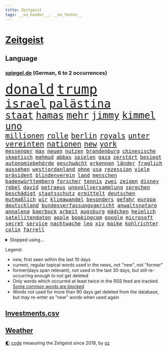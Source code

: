 ```yaml
---
title: Zeitgeist
tags: __no_header__, __no_footer__
---
```


# [Zeitgeist](https://oliz.io/zeitgeist/)

## Language

<h3><a href="https://www.spiegel.de" target="_blank">spiegel.de</a> (German, 6 to 2 occurrences)</h3>
<p style="font-family:monospace">
<span style="font-size:32pt"><a href="news_links.html#donald" class="current">donald</a></span>
<span style="font-size:32pt"><a href="news_links.html#trump" class="current">trump</a></span>
<br>
<span style="font-size:27pt"><a href="news_links.html#israel" class="current">israel</a></span>
<span style="font-size:27pt"><a href="news_links.html#palästina" class="current">palästina</a></span>
<br>
<span style="font-size:22pt"><a href="news_links.html#staat" class="current">staat</a></span>
<span style="font-size:22pt"><a href="news_links.html#hamas" class="current">hamas</a></span>
<span style="font-size:22pt"><a href="news_links.html#mehr" class="current">mehr</a></span>
<span style="font-size:22pt"><a href="news_links.html#jimmy" class="current">jimmy</a></span>
<span style="font-size:22pt"><a href="news_links.html#kimmel" class="current">kimmel</a></span>
<span style="font-size:22pt"><a href="news_links.html#uno" class="current">uno</a></span>
<br>
<span style="font-size:17pt"><a href="news_links.html#millionen" class="current">millionen</a></span>
<span style="font-size:17pt"><a href="news_links.html#rolle" class="current">rolle</a></span>
<span style="font-size:17pt"><a href="news_links.html#berlin" class="current">berlin</a></span>
<span style="font-size:17pt"><a href="news_links.html#royals" class="current">royals</a></span>
<span style="font-size:17pt"><a href="news_links.html#unter" class="current">unter</a></span>
<span style="font-size:17pt"><a href="news_links.html#vereinten" class="current">vereinten</a></span>
<span style="font-size:17pt"><a href="news_links.html#nationen" class="current">nationen</a></span>
<span style="font-size:17pt"><a href="news_links.html#new" class="current">new</a></span>
<span style="font-size:17pt"><a href="news_links.html#york" class="current">york</a></span>
<br>
<span style="font-size:12pt"><a href="news_links.html#messenger" class="new">messenger</a></span>
<span style="font-size:12pt"><a href="news_links.html#max" class="current">max</a></span>
<span style="font-size:12pt"><a href="news_links.html#neuen" class="current">neuen</a></span>
<span style="font-size:12pt"><a href="news_links.html#nutzen" class="current">nutzen</a></span>
<span style="font-size:12pt"><a href="news_links.html#brandenburg" class="current">brandenburg</a></span>
<span style="font-size:12pt"><a href="news_links.html#chinesische" class="current">chinesische</a></span>
<span style="font-size:12pt"><a href="news_links.html#skeptisch" class="current">skeptisch</a></span>
<span style="font-size:12pt"><a href="news_links.html#mahmud" class="new">mahmud</a></span>
<span style="font-size:12pt"><a href="news_links.html#abbas" class="new">abbas</a></span>
<span style="font-size:12pt"><a href="news_links.html#spielen" class="current">spielen</a></span>
<span style="font-size:12pt"><a href="news_links.html#gaza" class="current">gaza</a></span>
<span style="font-size:12pt"><a href="news_links.html#zerstört" class="current">zerstört</a></span>
<span style="font-size:12pt"><a href="news_links.html#besiegt" class="current">besiegt</a></span>
<span style="font-size:12pt"><a href="news_links.html#autonomiebehörde" class="new">autonomiebehörde</a></span>
<span style="font-size:12pt"><a href="news_links.html#geschwächt" class="current">geschwächt</a></span>
<span style="font-size:12pt"><a href="news_links.html#erkennen" class="current">erkennen</a></span>
<span style="font-size:12pt"><a href="news_links.html#länder" class="current">länder</a></span>
<span style="font-size:12pt"><a href="news_links.html#fraglich" class="current">fraglich</a></span>
<span style="font-size:12pt"><a href="news_links.html#aussehen" class="current">aussehen</a></span>
<span style="font-size:12pt"><a href="news_links.html#westjordanland" class="current">westjordanland</a></span>
<span style="font-size:12pt"><a href="news_links.html#ohne" class="current">ohne</a></span>
<span style="font-size:12pt"><a href="news_links.html#usa" class="current">usa</a></span>
<span style="font-size:12pt"><a href="news_links.html#rezession" class="new">rezession</a></span>
<span style="font-size:12pt"><a href="news_links.html#viele" class="current">viele</a></span>
<span style="font-size:12pt"><a href="news_links.html#präsident" class="current">präsident</a></span>
<span style="font-size:12pt"><a href="news_links.html#blindenverein" class="new">blindenverein</a></span>
<span style="font-size:12pt"><a href="news_links.html#land" class="current">land</a></span>
<span style="font-size:12pt"><a href="news_links.html#menschen" class="current">menschen</a></span>
<span style="font-size:12pt"><a href="news_links.html#badenwürttemberg" class="current">badenwürttemberg</a></span>
<span style="font-size:12pt"><a href="news_links.html#forscher" class="current">forscher</a></span>
<span style="font-size:12pt"><a href="news_links.html#tennis" class="current">tennis</a></span>
<span style="font-size:12pt"><a href="news_links.html#zwei" class="current">zwei</a></span>
<span style="font-size:12pt"><a href="news_links.html#zeigen" class="current">zeigen</a></span>
<span style="font-size:12pt"><a href="news_links.html#disney" class="current">disney</a></span>
<span style="font-size:12pt"><a href="news_links.html#rebel" class="new">rebel</a></span>
<span style="font-size:12pt"><a href="news_links.html#david" class="current">david</a></span>
<span style="font-size:12pt"><a href="news_links.html#petraeus" class="new">petraeus</a></span>
<span style="font-size:12pt"><a href="news_links.html#unovollversammlung" class="current">unovollversammlung</a></span>
<span style="font-size:12pt"><a href="news_links.html#sprechen" class="current">sprechen</a></span>
<span style="font-size:12pt"><a href="news_links.html#beschädigt" class="current">beschädigt</a></span>
<span style="font-size:12pt"><a href="news_links.html#staatsschutz" class="current">staatsschutz</a></span>
<span style="font-size:12pt"><a href="news_links.html#ermittelt" class="current">ermittelt</a></span>
<span style="font-size:12pt"><a href="news_links.html#deutschen" class="current">deutschen</a></span>
<span style="font-size:12pt"><a href="news_links.html#mutmaßlich" class="current">mutmaßlich</a></span>
<span style="font-size:12pt"><a href="news_links.html#wir" class="current">wir</a></span>
<span style="font-size:12pt"><a href="news_links.html#klimawandel" class="current">klimawandel</a></span>
<span style="font-size:12pt"><a href="news_links.html#besonders" class="current">besonders</a></span>
<span style="font-size:12pt"><a href="news_links.html#gefahr" class="current">gefahr</a></span>
<span style="font-size:12pt"><a href="news_links.html#europa" class="current">europa</a></span>
<span style="font-size:12pt"><a href="news_links.html#deutschland" class="current">deutschland</a></span>
<span style="font-size:12pt"><a href="news_links.html#bundesverfassungsgericht" class="current">bundesverfassungsgericht</a></span>
<span style="font-size:12pt"><a href="news_links.html#anwaltsnotare" class="new">anwaltsnotare</a></span>
<span style="font-size:12pt"><a href="news_links.html#annalena" class="current">annalena</a></span>
<span style="font-size:12pt"><a href="news_links.html#baerbock" class="current">baerbock</a></span>
<span style="font-size:12pt"><a href="news_links.html#arbeit" class="current">arbeit</a></span>
<span style="font-size:12pt"><a href="news_links.html#augsburg" class="current">augsburg</a></span>
<span style="font-size:12pt"><a href="news_links.html#mädchen" class="current">mädchen</a></span>
<span style="font-size:12pt"><a href="news_links.html#heimlich" class="current">heimlich</a></span>
<span style="font-size:12pt"><a href="news_links.html#satellitendaten" class="new">satellitendaten</a></span>
<span style="font-size:12pt"><a href="news_links.html#apple" class="current">apple</a></span>
<span style="font-size:12pt"><a href="news_links.html#bookingcom" class="current">bookingcom</a></span>
<span style="font-size:12pt"><a href="news_links.html#google" class="current">google</a></span>
<span style="font-size:12pt"><a href="news_links.html#microsoft" class="current">microsoft</a></span>
<span style="font-size:12pt"><a href="news_links.html#secret" class="current">secret</a></span>
<span style="font-size:12pt"><a href="news_links.html#service" class="current">service</a></span>
<span style="font-size:12pt"><a href="news_links.html#nachtwache" class="new">nachtwache</a></span>
<span style="font-size:12pt"><a href="news_links.html#leo" class="current">leo</a></span>
<span style="font-size:12pt"><a href="news_links.html#xiv" class="current">xiv</a></span>
<span style="font-size:12pt"><a href="news_links.html#maike" class="current">maike</a></span>
<span style="font-size:12pt"><a href="news_links.html#kohlrichter" class="new">kohlrichter</a></span>
<span style="font-size:12pt"><a href="news_links.html#colin" class="new">colin</a></span>
<span style="font-size:12pt"><a href="news_links.html#farrell" class="new">farrell</a></span>
</p>
<details>
<summary>Stopped using...</summary>
<p class="former" style="font-size:12pt">
reihe(1797) analyse(1796) legte(1796) positiv(1796) samstag(1796) wunsch(1796) zuschauer(1796) christoph(1795) seitdem(1795) kritisierte(1794) pandemie(1794) sonne(1794) trauer(1794) beteiligten(1793) corona(1793) investoren(1793) kämpfte(1793) material(1793) schwarze(1793) vertrag(1793) zeugen(1793) bietet(1792) leichter(1792) stößt(1792) versorgt(1792) bayerischen(1791) höher(1791) märz(1791) schwarzen(1791) kanzleramt(1790) kurzem(1790) regen(1790) schneller(1790) statement(1790) überlebte(1790) 50000(1789) besucht(1789) bisherige(1789) krankenhäuser(1789) schleswigholstein(1789) sprache(1789) standort(1789) tschechien(1789) umfeld(1789) ard(1788) beispielen(1788) dauern(1788) kochen(1788) kolumnist(1788) schwierigkeiten(1788) skandal(1788) ungewöhnlich(1788) vermeiden(1788) übergriffe(1788) angeklagte(1787) radikale(1787) versteigert(1787) 37(1786) beschwerden(1786) einstieg(1786) favoriten(1786) florian(1786) grad(1786) riss(1786) begleitet(1785) i(1785) konflikte(1785) appell(1784) juni(1784) versprochen(1784) glücklich(1783) starten(1783) vorübergehend(1783) tonnen(1782) demonstrationen(1781) gesetze(1781) kleines(1781) unterstützer(1781) wies(1781) endgültig(1780) geklärt(1780) entsetzen(1779) halb(1779) wähler(1779) philipp(1778) beiträge(1777) touristen(1776) verbindet(1776) gesamten(1773) bundesgerichtshof(1772) aktivistin(1771) sichert(1770) schießen(1769) verhandeln(1769) bestmarke(1768) rettung(1767) analysiert(1766) hoffnungen(1765) gelandet(1758) ältere(1758) teuren(1744) konzert(1739) berichtete(1702) rückgang(1655) geehrt(1601) interessen(1591) finanziert(1590) lehren(1547) freigesprochen(1519) zugestimmt(1514) verurteilung(1510) weibliche(1497) gestern(1482) hierzulande(1443) spiegelkorrespondent(1438) älteste(1427) zentralen(1423) einschätzungen(1420) volksverhetzung(1414) methode(1402) öffentlichrechtlichen(1361) ring(1332) emotionalen(1307) 2014(1304) ordnet(1300) fox(1250) verhängnis(1219) zentrale(1215) konkurrenten(1198) kaffee(1181) maschine(1178) misshandelt(1174) entfernen(1154) hände(1116) gerechtfertigt(1094) eingriff(1078) nationaltrainer(1075) künstlicher(1047) ulm(1028) ig(1027) hauses(1005) hinnehmen(1001) muster(1000) verwendet(990) kongo(980) mag(980) sachsens(973) verschleppt(950) weimar(949) startups(948) richtigen(943) schöner(938) kleinere(935) loswerden(926) wurzeln(921) tragischen(914) höhepunkt(911) errichten(895) angerichtet(885) 13jährige(880) durchgesetzt(873) kleinflugzeug(873) massenhaft(865) fisch(861) straßenverkehr(857) spaniens(852) seltsame(847) zürich(847) gehandelt(831) lebensgefährlich(830) kurzer(816) langjährigen(795) queere(790) lagen(777) schönste(774) geprüft(761) netanyahus(761) seltener(761) genossen(747) digitalen(746) alaska(741) dirk(739) hymne(725) fußballfans(723) achtzigerjahren(719) rolf(718) zurückhaltend(713) einander(710) waffenruhe(698) begründet(695) 85(693) gerechnet(690) mancherorts(675) wahlsieg(673) klingen(662) influencerin(653) golden(644) produzent(643) bereichen(638) beleidigungen(631) zurückgekehrt(630) bill(614) abgefeuert(613) zurückgewiesen(613) eilantrag(612) normalerweise(607) passagier(596) meister(584) rundfunk(583) macher(576) harvey(571) anerkennung(570) mats(570) offenbaren(570) gefälschte(568) glimpflich(563) mallorca(558) usmedien(553) sitze(551) einfacher(549) märkte(548) persönlichkeit(547) fotografiert(546) hessischen(541) georg(538) geringer(538) vizepräsident(538) ersatz(535) koch(534) laufende(534) sudan(532) messerangriff(525) faktencheck(518) gesteht(514) unzulässig(513) fahrrad(510) brände(506) bereut(504) akteure(501) sticht(500) düstere(498) mischt(494) ablauf(493) laufender(493) ungewollt(492) telekom(491) grenzkontrollen(489) hitlers(488) besuchte(486) flüchtlingslager(483) kryptowährung(481) verdachtsfall(479) liest(478) gewusst(476) bilden(473) regensburg(470) entwirft(469) beißt(465) jeweils(463) stiegen(463) zelebriert(461) regierungspartei(458) rekordsumme(457) ereignisse(453) gebissen(447) nervös(447) gesteuert(440) enttäuschung(434) unsicher(432) kümmern(431) strebt(430) usmilitär(428) auftritten(425) verfehlt(424) erkunden(422) zugunsten(420) zerstörten(416) zukommt(406) lächerlich(403) verstorben(402) merz'(401) schau(401) bond(400) coronavirus(396) telefoniert(396) uspolitik(391) one(384) liveblog(381) zugriff(377) allgemeine(375) australische(375) gebiets(375) gianni(374) infantino(374) witze(374) parallelen(368) schwedischen(367) 007(363) ungewiss(361) trost(360) zuständig(360) versorgen(358) überwacht(358) feuerpause(354) fassen(352) gescheiterten(352) teuersten(351) staatliche(348) namibia(347) blume(346) katastrophal(346) begrüßt(345) marcel(345) mittelalter(342) absolute(341) verteidigungsausgaben(341) erholung(340) gewaltdelikten(340) vögel(338) bezos(337) geladen(337) prangert(337) sehnsucht(336) inhalten(334) unterschiedliche(330) konten(329) green(328) mohamed(328) sven(324) superkraft(323) downsyndrom(322) apps(318) autorinnen(317) traditionellen(317) gedenkt(316) 40jährigen(313) usverteidigungsminister(311) dunkelheit(307) zustände(306) anfühlt(305) hauptdarsteller(304) joseph(304) auskommen(303) tankstelle(301) weinstein(296) schadet(293) repräsentantenhaus(290) brasilianer(287) herrmann(286) niederlagen(285) gefängnisstrafe(282) zwingen(279) rechtsstaat(274) konferenz(273) grundsatz(272) marius(272) eingeschaltet(271) models(271) medizinstudium(270) entfacht(266) begreifen(265) mandat(265) bielefeld(264) lasse(262) rebellen(262) wirtz(260) bonn(258) unabhängig(258) mache(257) brutaler(255) bip(253) brad(252) chaotische(252) herrschaft(252) pitt(252) füllen(250) getränke(249) lieferung(248) community(246) faktoren(246) mythos(245) exminister(242) kindes(241) sauerland(241) behauptung(240) gefährdete(240) stoff(240) zurückgezogen(240) weltlage(239) zahlte(236) gewöhnen(233) arte(232) handschlag(232) trinkwasser(231) lieferten(228) ältester(228) problematisch(225) kümmert(223) neigt(223) wirtschaftsleistung(223) aufzunehmen(222) chile(222) begegnet(221) eurozone(221) gefechten(221) gewitter(221) grill(221) mütterrente(220) angefeindet(219) waldbränden(219) starship(217) hunger(216) offizielles(216) unterrichtet(216) 19jähriger(215) ushauptstadt(212) boykottiert(211) erfreut(211) fifapräsident(211) blog(210) massenentlassungen(209) vorbereitungen(209) organisieren(208) ostdeutsche(208) wilder(207) schärfe(206) hannah(205) sand(205) 1945(204) 60jährige(204) ausschließen(204) jerome(204) angemessen(202) nützt(202) durften(200) entscheidender(200) lagern(200) zollstreit(200) liveanalyse(199) sicherheitskonferenz(199) steuererklärung(198) 70000(197) bezahlte(197) kapitel(197) fedchef(196) strikt(196) billigware(195) berechnung(194) sicherer(194) voice(194) cannes(192) entwickelten(192) katastrophale(192) schöpfen(192) staats(191) käse(190) streamer(190) absolvieren(188) darfur(188) eingestochen(188) heißer(188) pflanzen(188) 26jährigen(187) generalstaatsanwaltschaft(186) friedensabkommen(185) oval(185) momenten(182) ausrücken(181) fragwürdige(181) usvizepräsident(181) newsupdate(180) verschwindet(180) warmen(180) friedens(179) gefangenenaustausch(179) lahme(179) barbara(178) dokumentarfilm(178) warfen(177) attraktiv(176) ausflug(174) schiebt(172) zecken(172) bestsellerautorin(170) vorliegt(168) zelte(168) gerichtlich(167) verarbeitet(167) verpflichtungen(167) agenten(166) bestehenden(166) south(166) haifa(165) mumbai(165) prozesse(165) ukrainerusslandkrieg(165) ungewöhnliches(165) wilhelm(165) linda(164) massaker(164) toronto(164) 34jähriger(163) spätestens(163) übung(163) angriffskriegs(162) betrugs(162) enfant(162) schossen(162) schürt(162) terrible(162) unterliegen(162) livestreams(160) fahndung(158) wandte(158) 18000(157) neapel(157) 1995(156) einzudämmen(155) flüsse(155) namens(155) sensiblen(155) bauer(154) cincinnati(153) schwimmerin(152) besprechen(151) siedlungen(151) aufgegriffen(149) covid(149) menschheit(149) begleiten(148) begriffe(148) ukrainegespräche(148) darja(147) ernennt(147) hungersnot(147) parade(147) staatsfernsehen(147) urteilte(147) c(146) eingesetzte(146) lava(146) mikrofon(146) sperrung(146) wetterte(146) boykott(145) verteidigungspolitiker(145) gletscher(144) schmelzen(144) heinz(143) kündigten(143) sportgymnastik(143) breite(142) hilfsorganisationen(142) weitaus(141) pünktlicher(140) kinofilm(139) klang(139) nürnberger(139) hoffmann(138) kzgedenkstätte(138) leichtes(137) strompreise(137) expremier(136) nützliche(136) sturzfluten(135) verehrt(135) wirtschaftliche(135) argentinischen(134) bezweifelt(134) abwechslung(133) aggressiv(133) bewegenden(133) vorrang(133) kremlherrscher(132) sofortiger(132) 8500(131) begünstigt(131) genf(130) masters(130) explodierte(129) mehrfamilienhauses(129) sumpf(129) überfüllte(129) nahrung(128) haftbefehle(127) hotspur(127) norddeutsche(127) ebike(126) information(126) rädern(126) bauwerk(125) gym(125) dienstwaffe(124) erkenntnis(124) jackie(124) missfallen(124) meldeten(123) oldenburg(123) waschbären(123) elena(121) 87(120) chatapp(120) pistole(120) sandro(120) treue(120) fischen(119) geheimtreffen(119) hawaii(119) ronald(119) joel(118) verstorbene(118) blätter(117) ferien(116) kannte(116) laune(116) kaschmir(115) oasis(115) randale(115) aß(114) bundesstaaten(114) gefallene(114) susanne(114) 1970(113) notenbankchef(113) schutzmaßnahmen(113) uswirtschaft(113) einflussreichsten(112) vorfahren(112) blauen(111) clip(111) bewusstlosigkeit(110) bohlen(110) mittelalters(110) stadtverwaltung(110) verfassungsschutzes(110) weihnachten(110) ausüben(109) stone(109) gewähren(108) irgendwie(108) aufgewachsen(107) beilegen(107) missverständnis(107) spart(107) teures(107) undercover(107) schwelt(106) überwunden(106) landesgrenzen(105) sexuellem(105) till(105) 103(104) befeuert(104) bestimmter(104) blamage(103) konto(103) ocean(103) spdbundestagsfraktion(103) unangenehme(103) erpressbar(102) katze(102) mehrfamilienhaus(102) befördern(101) kandidatin(101) ablösen(100) antisemitisch(99) dachten(98) follower(98) gallagher(98) brandbrief(97) bucht(97) forschen(97) ukrainetreffen(97) verstößt(97) verstärkung(96) 15000(95) mitreißend(95) mordfall(95) stereotype(95) würdigte(95) irren(94) untersagen(94) örtliche(94) afrikanische(93) auschwitz(93) digital(93) entstanden(93) kaufte(93) miene(93) anwesend(92) auszeit(92) lebenswerk(92) schlechtes(92) tasche(92) vollzeit(92) 320(91) 739(91) coldplay(91) deutschem(91) prominenz(91) bemerkung(90) booten(90) elektronisches(90) importiert(90) kampfkandidatur(90) kitaplätze(90) ninja(90) schlussstrich(90) spucken(90) transformation(90) beanspruchen(89) behinderung(89) cops(89) dörfer(89) linienbus(89) mascha(89) präsidentenamt(89) rückenwind(89) schilinski(89) staatsdiener(89) chiquita(88) eigenheim(88) fahrgast(88) mähroboter(88) ohr(88) tasse(88) anordnung(87) brasilianischen(87) elfjähriger(87) küchenmesser(87) mitarbeitenden(87) pitzke(87) vorfreude(87) zugeständnissen(87) falschaussage(86) notlanden(86) population(86) rennwagen(86) untersuchungsausschuss(86) abenteuer(85) chancengleichheit(85) ernähren(85) hoteliers(85) leuchtturm(85) passau(85) reichweite(85) westdeutschen(85) 17000(84) beschädigte(84) bevölkern(84) bienen(84) geklaut(84) keymer(84) rauskommt(84) schachspieler(84) überlebenstipps(84) austauschschüler(83) christopher(83) erfolgen(83) hinein(83) nowitzki(83) unobericht(83) gerede(82) literaturauszeichnung(82) objekt(82) ohren(82) renée(82) sbu(82) vertrauensverlust(82) außenministeriums(81) bildungssenatorin(81) daheim(81) familienurlaub(81) infos(81) milliardenloch(81) richardson(81) beratung(80) bizarren(80) buchbar(80) dorfes(80) masken(80) vergisst(80) beleidigung(79) oberverwaltungsgericht(79) anwärter(78) bezirk(78) geldpolitik(78) lieblingswort(78) papiere(78) ram(78) umziehen(78) lok(77) varfolomeev(77) drogenszene(76) rentnerinnen(76) rhythmischen(76) 84jähriger(75) knobloch(75) spitzenpolitiker(75) spezielles(74) trottel(74) hauseigentümer(73) nordeuropa(73) pilger(73) verstreut(73) gewaltbereite(72) kampffahrzeuge(72) kontroverse(72) spiegelkorrespondenten(72) absichern(71) aliens(71) atomanlagen(71) filmgeschichte(71) justus(71) ligen(71) lohnfortzahlung(71) suggerieren(71) weltrangliste(71) administration(70) dna(70) gustavo(70) helsinki(70) hermann(70) marokko(70) neffe(70) petro(70) süßen(70) abdulmohsen(69) ausgebüxtes(69) billy(69) extras(69) implantat(69) medizinstudierende(69) taleb(69) abstürzte(68) durchschnittliche(68) einklagen(68) geheimdienstes(68) innere(68) liefen(68) maskenaffäre(68) pirmasens(68) verwundete(68) anwohnern(67) fortzusetzen(67) hitzewelle(67) ansprechen(66) bedrohlich(66) beordert(66) betrieben(66) postete(66) verwandt(66) vorwurfs(66) wäsche(66) besaß(65) letzterer(65) schaulustige(65) schulverweis(65) tweets(65) anstehenden(64) coronamasken(64) foodwatch(64) genehmigte(64) liebsten(64) mathias(64) medizinische(64) verbraucherorganisation(64) vorsaison(64) zitiert(64) amazongründer(63) aussagt(63) marschflugkörper(63) plastikflaschen(63) 16000(62) geschüttelt(62) positiver(62) abrupte(61) bratwurst(61) dm(61) grundfesten(61) polizistinnen(61) usangriffe(61) ausfechten(60) ausschreibung(60) bahnübergang(60) dreijährigen(60) drogenhotspot(60) freibad(60) regie(60) reiners(60) ärgert(60) 120000(59) finanzamt(59) gelockt(59) hinweg(59) mittelfranken(59) neunjährigen(59) pam(59) ramos(59) schwitzt(59) spdbauministerin(59) förderschulen(58) griechische(58) usschauspielerin(58) hungernde(57) luxushotels(57) sicherheitslücke(57) wuchermieten(57) angereichertes(56) bundesligasaison(56) dienstleistungen(56) entlastet(56) instanzen(56) sanieren(56) sensible(56) zusammenhalt(56) krefeld(55) schuldspruch(55) 2031(54) aufrüsten(54) berghütten(54) düster(54) entsenden(54) gruppenphase(54) hütten(54) truppenbesuch(54) wohnraum(54) antony(53) forschungen(53) jay(53) müllentsorgung(53) niedrigen(53) sicherheitsgefühl(53) tiktoker(53) vernichtet(53) abschiebeknast(52) borg(52) høiby(52) mettemarit(52) rekordhoch(52) versöhnt(52) abschiebelager(51) sinkende(51) südeuropa(51) unachtsam(51) 383(50) brisanten(50) initiativen(50) natürliche(50) tierpark(50) abos(49) frauenfußball(49) féréba(49) gewaltsam(49) koné(49) sauberkeit(49) deepseek(48) dynamik(48) homo(48) interessiert(48) krokodil(48) neandertaler(48) rotenburg(48) sapiens(48) tibet(48) volkswirtschaften(48) berufseinsteiger(47) cybertruck(47) holland(47) noel(47) tätigkeiten(47) unnachgiebig(47) wilden(47) attraktionen(46) county(46) fluminense(46) geheimdienstinformationen(46) aberkannt(45) drache(45) entsandt(45) umkrempeln(45) zusage(45) überlastung(45) 42000(44) champagner(44) diogo(44) fiese(44) jota(44) stemmt(44) unterschätzen(44) valentin(44) ausfuhren(43) bademeister(43) depot(43) gründlich(43) knallt(43) panzerfaust(43) baupreise(42) christin(42) feilen(42) pragmatismus(42) ruhig(42) verbotenen(42) willkür(42) 78(41) discounter(41) freundes(41) memes(41) sharon(41) sturzflut(41) verrat(41) atommüll(40) gianluigi(40) sprichwort(40) vernunft(40) aufräumen(39) gerächt(39) kaufanreize(39) kretschmer(39) kukies(39) profikarriere(39) abstimmungen(38) erlässt(38) initiatoren(38) lied(38) parteizentrale(38) aktienmärkte(37) carolina(37) entmachten(37) from(37) haustiere(37) populären(37) sofortige(37) zurückhalten(37) alkoholisierter(36) eskalierten(36) gefundener(36) hansjoachim(36) pasta(36) prominentesten(36) unterhält(36) zelle(36) boxkampf(35) dormagen(35) ermittlungsakten(35) nobody(35) offenbach(35) bekennen(34) bernd(34) nius(34) präsentierte(34) swatch(34) verständlich(34) zutritt(34) coldplaykonzert(33) kurzerhand(33) mobil(33) pflegeleicht(33) server(33) befürworter(32) frauchen(32) gewittern(32) managers(32) rebellenmiliz(32) schönzureden(32) usedom(32) überschätzen(32) bahnchef(31) bitcoin(31) blockbuster(31) bondi(31) isolation(31) lutz(31) steuereinnahmen(31) usnotenbankchef(31) zensur(31) ähnlicher(31) aufprall(30) elfmeterschießen(30) gastgewerbe(30) holzkirche(30) ingo(30) polizeieinsätze(30) schutzwall(30) umsätze(30) wasserkraftwerk(30) 14000(29) abtreibungen(29) ausgebüxt(29) dichtmachen(29) harmlosen(29) schmerzhafte(29) südsudan(29) zwölften(29) 15jährige(28) angus(28) boten(28) erobert(28) ersatzbus(28) erspart(28) keßler(28) lastwagen(28) marcus(28) palästinenserstaates(28) scheuer(28) siebziger(28) spekulieren(28) weiterführen(28) übertragungen(28) alarmierend(27) chatgpthersteller(27) erdrutsche(27) niederländischer(27) unerwünscht(27) wüste(27) alexandre(26) außerirdisches(26) empfinde(26) force(26) herstellung(26) idiot(26) millionenstrafe(26) personalchefin(26) wachmann(26) fahndern(25) forest(25) steige(25) william(25) eintrittsgeld(24) kultfigur(24) naturkatastrophe(24) sascha(24) stellwerk(24) zusagen(24) gezerre(23) harrison(23) hirnerkrankung(23) kluge(23) nachrede(23) polizeibeamter(23) schönheitsoperationen(23) wahlkreise(23) zweifellos(23) übler(23) allianzen(22) aufklären(22) aufzeichnungen(22) festspiele(22) festspielen(22) gespeichert(22) gräben(22) anas(21) b’tselem(21) cambridge(21) kipppunkt(21) spendete(21) ängste(21) 68000(20) deutete(20) firmengelände(20) sexy(20) aufgibt(19) dmitrij(19) drückt(19) gewährleisten(19) manching(19) spdfinanzminister(19) 750(18) bedient(18) ferngesteuerte(18) heben(18) journalistinnen(18) unfallort(18) vermeintliches(18) 104(17) sequels(17) vogue(17) zuschneiden(17) belarussischen(16) tschechischen(16) jüdischer(15) ranch(15) spiderman(15) verschlechtert(15) vorfällen(15) wyoming(15) bedeutendsten(14) exklusiv(14) vorläufige(14) werbeaufsicht(14) zeitungsbericht(14) afdkandidat(13) anleger(13) arbeitsgericht(13) ausstellungen(13) berechtigt(13) bespielt(13) texanische(13) bundeskanzlerin(12) datet(12) gate(12) marko(12) patzer(12) tätern(12) umsatzrückgang(12) altman(11) ausspielen(11) auszutragen(11) enttäuschende(11) geleistet(11) perth(11) platte(11) reid(11) sam(11) strafverfahren(11)
</p>
</details>
<p>Legend:
<ul>
<li><span class="new">new</span>, first seen within the last 10 days</li>
<li><span class="current">current</span>, regular topical words used in the news, not "new", not "former"</li>
<li><span class="former">former(days span relevant)</span>, not used in the last 30 days, but still re-occurring enough to not get deleted</li>
<li>Only words which occurred at least twice in the RSS feed are tracked. <a href="language/filters.py">Some common words are blocked</a></li>
<li>Words not used for more than 90 days get deleted from the database, but may re-enter as "new" words when used again</li>
</ul>
</p>

## [Investments](investments.html)[.csv](investments.csv)

## [Weather](weather.html)

<footer>
<a href="javascript:toggleTheme()" class="nav">🌓</a>
<a href="https://github.com/ooz/zeitgeist">code</a> measuring the Zeitgeist since 2019, by <a href="https://oliz.io">oz</a>
</footer>
